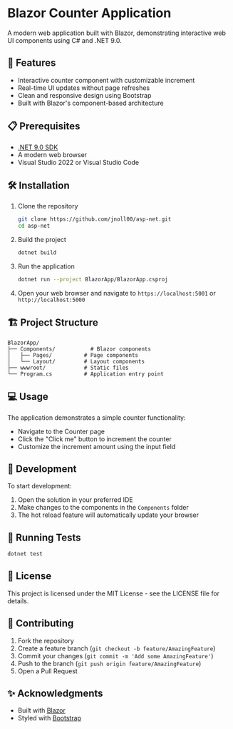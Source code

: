 # Blazor Counter Application

A modern web application built with Blazor, demonstrating interactive web UI components using C# and .NET 9.0.

## 🚀 Features

- Interactive counter component with customizable increment
- Real-time UI updates without page refreshes
- Clean and responsive design using Bootstrap
- Built with Blazor's component-based architecture

## 📋 Prerequisites

- [.NET 9.0 SDK](https://dotnet.microsoft.com/download)
- A modern web browser
- Visual Studio 2022 or Visual Studio Code

## 🛠️ Installation

1. Clone the repository
   ```bash
   git clone https://github.com/jnoll00/asp-net.git
   cd asp-net
   ```

2. Build the project
   ```bash
   dotnet build
   ```

3. Run the application
   ```bash
   dotnet run --project BlazorApp/BlazorApp.csproj
   ```

4. Open your web browser and navigate to `https://localhost:5001` or `http://localhost:5000`

## 🏗️ Project Structure

```
BlazorApp/
├── Components/           # Blazor components
│   ├── Pages/          # Page components
│   └── Layout/         # Layout components
├── wwwroot/            # Static files
└── Program.cs          # Application entry point
```

## 💻 Usage

The application demonstrates a simple counter functionality:
- Navigate to the Counter page
- Click the "Click me" button to increment the counter
- Customize the increment amount using the input field

## 🔧 Development

To start development:

1. Open the solution in your preferred IDE
2. Make changes to the components in the `Components` folder
3. The hot reload feature will automatically update your browser

## 🧪 Running Tests

```bash
dotnet test
```

## 📝 License

This project is licensed under the MIT License - see the LICENSE file for details.

## 🤝 Contributing

1. Fork the repository
2. Create a feature branch (`git checkout -b feature/AmazingFeature`)
3. Commit your changes (`git commit -m 'Add some AmazingFeature'`)
4. Push to the branch (`git push origin feature/AmazingFeature`)
5. Open a Pull Request

## ✨ Acknowledgments

- Built with [Blazor](https://dotnet.microsoft.com/apps/aspnet/web-apps/blazor)
- Styled with [Bootstrap](https://getbootstrap.com/)
